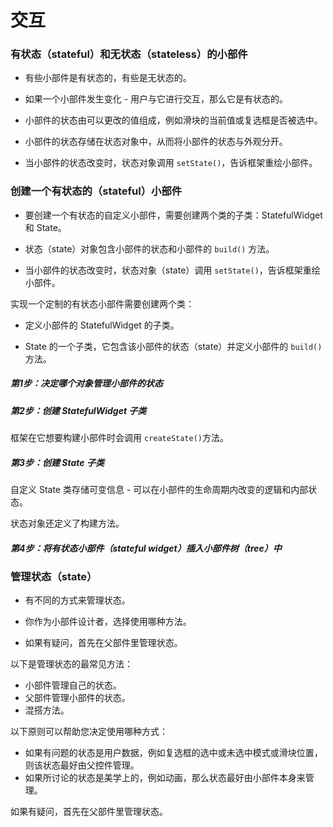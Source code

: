 # 交互

### 有状态（stateful）和无状态（stateless）的小部件

* 有些小部件是有状态的，有些是无状态的。

* 如果一个小部件发生变化 - 用户与它进行交互，那么它是有状态的。

* 小部件的状态由可以更改的值组成，例如滑块的当前值或复选框是否被选中。

* 小部件的状态存储在状态对象中，从而将小部件的状态与外观分开。

* 当小部件的状态改变时，状态对象调用  `setState()`，告诉框架重绘小部件。

### 创建一个有状态的（stateful）小部件

* 要创建一个有状态的自定义小部件，需要创建两个类的子类：StatefulWidget 和 State。

* 状态（state）对象包含小部件的状态和小部件的 `build()` 方法。

* 当小部件的状态改变时，状态对象（state）调用 `setState()`，告诉框架重绘小部件。

实现一个定制的有状态小部件需要创建两个类：

* 定义小部件的 StatefulWidget 的子类。

* State 的一个子类，它包含该小部件的状态（state）并定义小部件的 `build()` 方法。

##### 第1步：决定哪个对象管理小部件的状态

##### 第2步：创建 StatefulWidget 子类

框架在它想要构建小部件时会调用 `createState()`方法。

##### 第3步：创建 State 子类

自定义 State 类存储可变信息 - 可以在小部件的生命周期内改变的逻辑和内部状态。

状态对象还定义了构建方法。

##### 第4步：将有状态小部件（stateful widget）插入小部件树（tree）中

### 管理状态（state）

* 有不同的方式来管理状态。

* 你作为小部件设计者，选择使用哪种方法。

* 如果有疑问，首先在父部件里管理状态。

以下是管理状态的最常见方法：

* 小部件管理自己的状态。
* 父部件管理小部件的状态。
* 混搭方法。

以下原则可以帮助您决定使用哪种方式：

* 如果有问题的状态是用户数据，例如复选框的选中或未选中模式或滑块位置，则该状态最好由父控件管理。
* 如果所讨论的状态是美学上的，例如动画，那么状态最好由小部件本身来管理。

如果有疑问，首先在父部件里管理状态。

